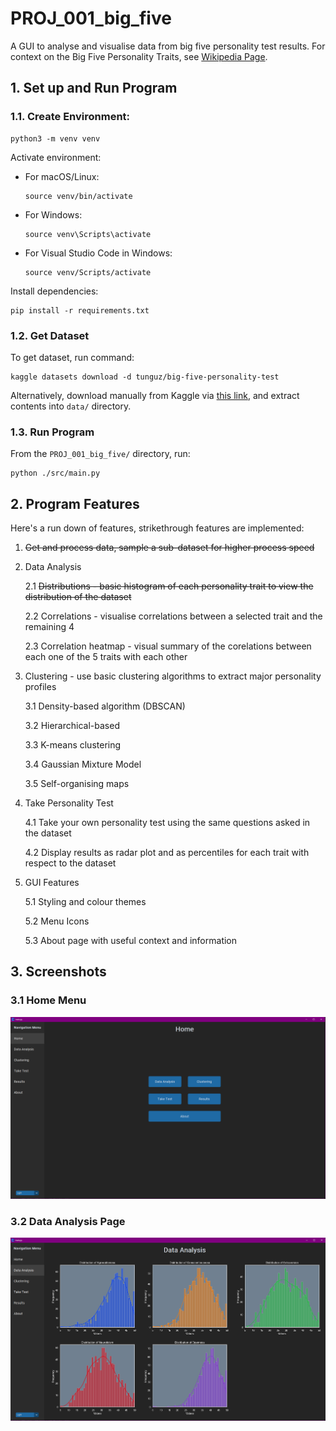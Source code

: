 # PROJ_001_big_five
A GUI to analyse and visualise data from big five personality test results. For context on the Big Five Personality Traits, see [Wikipedia Page](https://en.wikipedia.org/wiki/Big_Five_personality_traits).

## 1. Set up and Run Program



### 1.1. Create Environment:

```
python3 -m venv venv
```

Activate environment:

-  For macOS/Linux:

    ```
    source venv/bin/activate
    ```

-  For Windows:

    ```
    source venv\Scripts\activate
    ```

-  For Visual Studio Code in Windows:

    ```
    source venv/Scripts/activate
    ```

Install dependencies:

```
pip install -r requirements.txt
```

### 1.2. Get Dataset

To get dataset, run command:
```
kaggle datasets download -d tunguz/big-five-personality-test
```

Alternatively, download manually from Kaggle via [this link](https://www.kaggle.com/datasets/tunguz/big-five-personality-test/download?datasetVersionNumber=1), and extract contents into `data/` directory.

### 1.3. Run Program
From the `PROJ_001_big_five/` directory, run:

```
python ./src/main.py
```





## 2. Program Features

Here's a run down of features, strikethrough features are implemented:

1. ~~Get and process data, sample a sub-dataset for higher process speed~~

2. Data Analysis

    2.1 ~~Distributions - basic histogram of each personality trait to view the distribution of the dataset~~

    2.2 Correlations - visualise correlations between a selected trait and the remaining 4

    2.3 Correlation heatmap - visual summary of the corelations between each one of the 5 traits with each other

3. Clustering - use basic clustering algorithms to extract major personality profiles

    3.1 Density-based algorithm (DBSCAN)

    3.2 Hierarchical-based

    3.3 K-means clustering

    3.4 Gaussian Mixture Model

    3.5 Self-organising maps

4. Take Personality Test

    4.1 Take your own personality test using the same questions asked in the dataset

    4.2 Display results as radar plot and as percentiles for each trait with respect to the dataset

5. GUI Features

    5.1 Styling and colour themes

    5.2 Menu Icons

    5.3 About page with useful context and information


## 3. Screenshots

### 3.1 Home Menu
![Screenshot](Screenshot_2023-06-07_1.png)

### 3.2 Data Analysis Page
![Screenshot](Screenshot_2023-06-07_2.png)